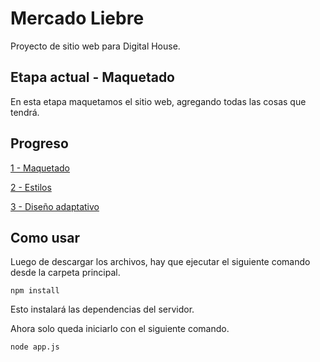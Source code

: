 # Mercado Liebre

Proyecto de sitio web para Digital House.

## Etapa actual - Maquetado

En esta etapa maquetamos el sitio web, agregando todas las cosas que tendrá.

## Progreso

[1 - Maquetado](https://github.com/Hexanima/MercadoLiebre-1-Maquetado)

[2 - Estilos](https://github.com/Hexanima/MercadoLiebre-2-Estilos)

[3 - Diseño adaptativo](https://github.com/Hexanima/MercadoLiebre-3-Adaptativo)

## Como usar

Luego de descargar los archivos, hay que ejecutar el siguiente comando desde la carpeta principal.

```console
npm install
```
Esto instalará las dependencias del servidor. 

Ahora solo queda iniciarlo con el siguiente comando.

```console
node app.js
```
